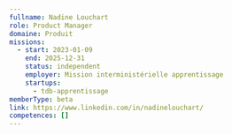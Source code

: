 ```yaml
---
fullname: Nadine Louchart
role: Product Manager
domaine: Produit
missions:
  - start: 2023-01-09
    end: 2025-12-31
    status: independent
    employer: Mission interministérielle apprentissage
    startups:
      - tdb-apprentissage
memberType: beta
link: https://www.linkedin.com/in/nadinelouchart/
competences: []
---
```

